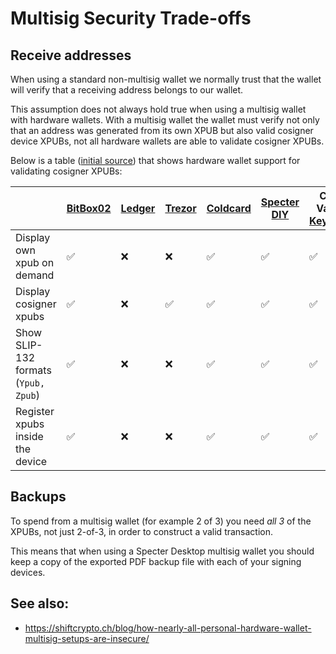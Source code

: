 # Multisig Security Trade-offs

## Receive addresses

When using a standard non-multisig wallet we normally trust that the wallet will verify that a receiving address belongs to our wallet.

This assumption does not always hold true when using a multisig wallet with hardware wallets. With a multisig wallet the wallet must verify not only that an address was generated from its own XPUB but also valid cosigner device XPUBs, not all hardware wallets are able to validate cosigner XPUBs.

Below is a table ([initial source](https://shiftcrypto.ch/blog/how-nearly-all-personal-hardware-wallet-multisig-setups-are-insecure/)) that shows hardware wallet support for validating cosigner XPUBs:

|                                      | [BitBox02](https://shiftcrypto.ch/) | [Ledger](https://www.ledger.com/) | [Trezor](https://trezor.io/) | [Coldcard](https://coldcard.com/) | [Specter DIY](https://github.com/cryptoadvance/specter-diy) | Cobo Vault / [Keystone](https://keyst.one/) |
|--------------------------------------|----------|--------|--------|----------|-------------|------------|
| Display own xpub on demand           | ✅       | ❌     | ❌     | ✅       | ✅          | ✅         |
| Display cosigner xpubs               | ✅       | ❌     | ✅     | ✅       | ✅          | ✅         |
| Show SLIP-132 formats (`Ypub, Zpub`) | ✅       | ❌     | ❌     | ✅       | ✅          | ✅         |
| Register xpubs inside the device     | ✅       | ❌     | ❌     | ✅       | ✅          | ✅         |

## Backups

To spend from a multisig wallet (for example 2 of 3) you need *all 3* of the XPUBs, not just 2-of-3, in order to construct a valid transaction.

This means that when using a Specter Desktop multisig wallet you should keep a copy of the exported PDF backup file with each of your signing devices.


## See also:

 - https://shiftcrypto.ch/blog/how-nearly-all-personal-hardware-wallet-multisig-setups-are-insecure/

